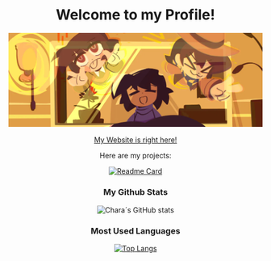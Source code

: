 <div align="center">

# Welcome to my Profile!
<img src="utry.webp">

[My Website is right here!](https://frisk.is-a.dev)

Here are my projects:

[![Readme Card](https://github-readme-stats.vercel.app/api/pin/?username=CharaDreemurrDT&repo=simple-to-do-list&bg_color=24273a&text_color=cad3f5&icon_color=c6a0f6&title_color=8bd5ca)](https://github.com/anuraghazra/github-readme-stats)

### My Github Stats
![Chara´s GitHub stats](https://github-readme-stats.vercel.app/api?username=CharaDreemurrDT&show_icons=true&theme=dark&bg_color=24273a&text_color=cad3f5&icon_color=c6a0f6&title_color=8bd5ca)
### Most Used Languages
[![Top Langs](https://github-readme-stats.vercel.app/api/top-langs/?username=CharaDreemurrDT&layout=pie&bg_color=24273a&text_color=cad3f5&icon_color=c6a0f6&title_color=8bd5ca)](https://github.com/anuraghazra/github-readme-stats)
</div>





<!--
**CharaDreemurr6/CharaDreemurr6** is a ✨ _special_ ✨ repository because its `README.md` (this file) appears on your GitHub profile.

Here are some ideas to get you started:

- 🔭 I’m currently working on ...
- 🌱 I’m currently learning ...
- 👯 I’m looking to collaborate on ...
- 🤔 I’m looking for help with ...
- 💬 Ask me about ...
- 📫 How to reach me: ...
- 😄 Pronouns: ...
- ⚡ Fun fact: ...
-->
